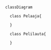 

```mermaid

  classDiagram
    
    class Pelaaja{
      
    }
    
    class Pelilauta{
    
    }

```
